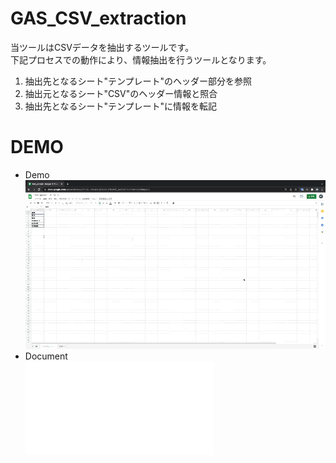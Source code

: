 # GAS_CSV_extraction
当ツールはCSVデータを抽出するツールです。  
下記プロセスでの動作により、情報抽出を行うツールとなります。

1. 抽出先となるシート"テンプレート"のヘッダー部分を参照
2. 抽出元となるシート"CSV"のヘッダー情報と照合
3. 抽出先となるシート"テンプレート"に情報を転記

# DEMO
* Demo  
![GAS_CSV_extraction.gif](/README_img/GAS_CSV_extraction.gif)  
* Document  
![GAS_CSV_extraction.pdf](/README_img/GAS_CSV_extraction.pdf)  
